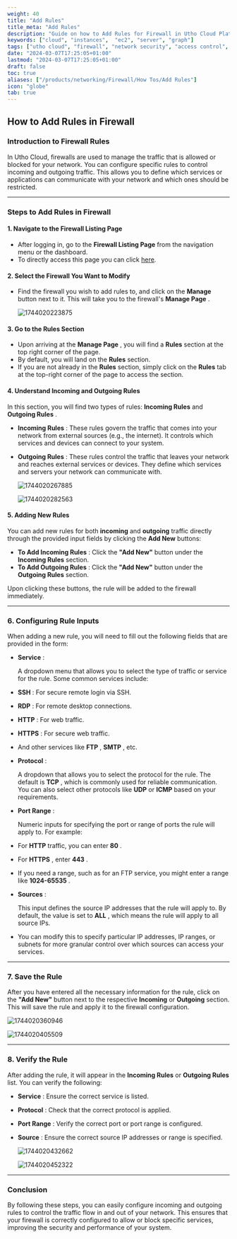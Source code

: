 ```yaml
---
weight: 40
title: "Add Rules"
title_meta: "Add Rules"
description: "Guide on how to Add Rules for Firewall in Utho Cloud Platform  "
keywords: ["cloud", "instances",  "ec2", "server", "graph"]
tags: ["utho cloud", "firewall", "network security", "access control", "cloud firewall"]
date: "2024-03-07T17:25:05+01:00"
lastmod: "2024-03-07T17:25:05+01:00"
draft: false
toc: true
aliases: ["/products/networking/Firewall/How Tos/Add Rules"]
icon: "globe"
tab: true
---
```



## **How to Add Rules in Firewall**

### **Introduction to Firewall Rules**

In Utho Cloud, firewalls are used to manage the traffic that is allowed or blocked for your network. You can configure specific rules to control incoming and outgoing traffic. This allows you to define which services or applications can communicate with your network and which ones should be restricted.

---

### **Steps to Add Rules in Firewall**


#### **1. Navigate to the Firewall Listing Page**

* After logging in, go to the **Firewall Listing Page** from the navigation menu or the dashboard.
* To directly access this page you can click [here](https://console.utho.com/firewall "Firewall Listing Page").

#### **2. Select the Firewall You Want to Modify**

* Find the firewall you wish to add rules to, and click on the **Manage** button next to it. This will take you to the firewall's  **Manage Page** .

  ![1744020223875](image/index/1744020223875.png)

#### **3. Go to the Rules Section**

* Upon arriving at the  **Manage Page** , you will find a **Rules** section at the top right corner of the page.
* By default, you will land on the **Rules** section.
* If you are not already in the **Rules** section, simply click on the **Rules** tab at the top-right corner of the page to access the section.

#### **4. Understand Incoming and Outgoing Rules**

In this section, you will find two types of rules: **Incoming Rules** and  **Outgoing Rules** .

* **Incoming Rules** : These rules govern the traffic that comes into your network from external sources (e.g., the internet). It controls which services and devices can connect to your system.
* **Outgoing Rules** : These rules control the traffic that leaves your network and reaches external services or devices. They define which services and servers your network can communicate with.

  ![1744020267885](image/index/1744020267885.png)

  ![1744020282563](image/index/1744020282563.png)

#### **5. Adding New Rules**

You can add new rules for both **incoming** and **outgoing** traffic directly through the provided input fields by clicking the **Add New** buttons:

* **To Add Incoming Rules** : Click the **"Add New"** button under the **Incoming Rules** section.
* **To Add Outgoing Rules** : Click the **"Add New"** button under the **Outgoing Rules** section.

Upon clicking these buttons, the rule will be added to the firewall immediately.

---

### **6. Configuring Rule Inputs**

When adding a new rule, you will need to fill out the following fields that are provided in the form:

* **Service** :

  A dropdown menu that allows you to select the type of traffic or service for the rule. Some common services include:

* **SSH** : For secure remote login via SSH.
* **RDP** : For remote desktop connections.
* **HTTP** : For web traffic.
* **HTTPS** : For secure web traffic.
* And other services like  **FTP** ,  **SMTP** , etc.
* **Protocol** :

  A dropdown that allows you to select the protocol for the rule. The default is  **TCP** , which is commonly used for reliable communication. You can also select other protocols like **UDP** or **ICMP** based on your requirements.

* **Port Range** :

  Numeric inputs for specifying the port or range of ports the rule will apply to. For example:

* For **HTTP** traffic, you can enter  **80** .
* For  **HTTPS** , enter  **443** .
* If you need a range, such as for an FTP service, you might enter a range like  **1024-65535** .
* **Sources** :

  This input defines the source IP addresses that the rule will apply to. By default, the value is set to  **ALL** , which means the rule will apply to all source IPs.

* You can modify this to specify particular IP addresses, IP ranges, or subnets for more granular control over which sources can access your services.

---

### **7. Save the Rule**

After you have entered all the necessary information for the rule, click on the **"Add New"** button next to the respective **Incoming** or **Outgoing** section. This will save the rule and apply it to the firewall configuration.

![1744020360946](image/index/1744020360946.png)

![1744020405509](image/index/1744020405509.png)

---

### **8. Verify the Rule**

After adding the rule, it will appear in the **Incoming Rules** or **Outgoing Rules** list. You can verify the following:

* **Service** : Ensure the correct service is listed.
* **Protocol** : Check that the correct protocol is applied.
* **Port Range** : Verify the correct port or port range is configured.
* **Source** : Ensure the correct source IP addresses or range is specified.

  ![1744020432662](image/index/1744020432662.png)

  ![1744020452322](image/index/1744020452322.png)

---

### **Conclusion**

By following these steps, you can easily configure incoming and outgoing rules to control the traffic flow in and out of your network. This ensures that your firewall is correctly configured to allow or block specific services, improving the security and performance of your system.
